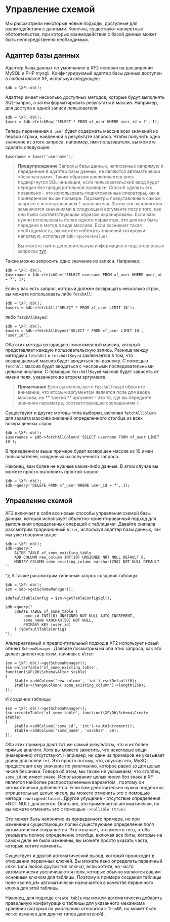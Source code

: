 
# <a name="part0"></a>Управление схемой
Мы рассмотрели некоторые новые подходы, доступные для взаимодействия с данными. Конечно, существуют конкретные обстоятельства, при которых взаимодействие с базой данных может быть непосредственно необходимым.

## <a name="part1"></a>Адаптер базы данных
Адаптер базы данных по умолчанию в XF2 основан на расширении MySQL и PHP mysqli. Конфигурируемый адаптер базы данных доступен в любом классе XF, используя следующее:

    $db = \XF::db();
Адаптер имеет несколько доступных методов, которые будут выполнять SQL-запрос, а затем форматировать результаты в массив. Например, для доступа к одной записи пользователя:

    $db = \XF::db();
    $user = $db->fetchRow('SELECT * FROM xf_user WHERE user_id = ?', 1);
Теперь переменная `$ user` будет содержать массив всех значений из первой строки, найденной в результате запроса. Чтобы получить одно значение из этого запроса, например, имя пользователя, вы можете сделать следующее:

    $username = $user['username'];

> **Предупреждение**
> Запросы базы данных, написанные напрямую и переданные в адаптер базы данных, не являются автоматически «безопасными». Таким образом увеличивается риск подвергнутся SQL-инъекции, если пользовательский ввод будет передан без предварительной проверки. Способ сделать это правильно - это использовать подготовленные операторы, как в приведенном выше примере. Параметры представлены в самом запросе с использованием `?` заполнителя. Затем эти заполнители заменяются значениями в следующем аргументе после того, как они были соответствующим образом экранированы. Если вам нужно использовать более одного параметра, это должно быть передано в метод в виде массива. Если возникнет такая необходимость, вы можете избежать значений котировки напрямую, используя `$db->quote($value)`.
>
> Вы можете найти дополнительную информацию о подготовленных запросах [тут](http://php.net/manual/en/mysqli.quickstart.prepared-statements.php).

Также можно запросить одно значение из записи. Например:

    $db = \XF::db();
    $username = $db->fetchOne('SELECT username FROM xf_user WHERE user_id = ?', 1);
Если у вас есть запрос, который должен возвращать несколько строк, вы можете использовать либо `fetchAll`:

    $db = \XF::db();
    $users = $db->fetchAll('SELECT * FROM xf_user LIMIT 10');
либо  `fetchAllKeyed`:

    $db = \XF::db();
    $users = $db->fetchAllKeyed('SELECT * FROM xf_user LIMIT 10', 'user_id');
Оба этих метода возвращают многомерный массив, который представляет каждую пользовательскую запись. Разница между методами `fetchAll` и `fetchAllKeyed` заключается в том, что возвращаемый массив будет вводиться по-разному. С помощью `fetchAll` массив будет вводиться с числовыми последовательными целыми числами. С помощью `fetchAllKeyed` массив будет зависеть от имени поля, указанного во втором аргументе.

> **Примечание**
> Если вы используете `fetchAllKeyed` обратите внимание, что вторым аргументом является поле для ввода массива, но ** третий ** аргумент - это то, где вы передаете значения параметра, соответствующие совпадениям `?`.

Существуют и другие методы типа выборки, включая `fetchAllColumn` для захвата массива значений определенного столбца из всех возвращенных строк:

    $db = \XF::db();
    $usernames = $db->fetchAllColumn('SELECT username FROM xf_user LIMIT 10');
В приведенном выше примере будет возвращен массив из 10 имен пользователей, найденных из полученного запроса.

Наконец, вам более не нужные какие-либо данные. В этом случае вы можете просто выполнить простой запрос:

    $db = \XF::db();
    $db->query('DELETE FROM xf_user WHERE user_id = ?', 1);
## <a name="part2"></a>Управление схемой
XF2 включает в себя все новые способы управления схемой базы данных, которая использует объектно-ориентированный подход для выполнения определенных операций с таблицами. Давайте сначала рассмотрим традиционный `Alter`, используя адаптер базы данных, как мы уже говорили выше:

    $db = \XF::db();
    $db->query("
        ALTER TABLE xf_some_existing_table
        ADD COLUMN new_column INT(10) UNSIGNED NOT NULL DEFAULT 0,
        MODIFY COLUMN some_existing_column varchar(250) NOT NULL DEFAULT ''
");
А также рассмотрим типичный запрос создания таблицы:

    $db = \XF::db();
    $sm = $db->getSchemaManager();

    $defaultTableConfig = $sm->getTableConfigSql();

    $db->query("
        CREATE TABLE xf_some_table (
            some_id INT(10) UNSIGNED NOT NULL AUTO_INCREMENT,
            some_name VARCHAR(50) NOT NULL,
            PRIMARY KEY (user_id)
        ) {$defaultTableConfig}
    ");
Альтернативный и предпочтительный подход в XF2 использует новый объект `SchemaManager`. Давайте посмотрим на оба этих запроса, как это делает диспетчер схем, начиная с `Alter`:

    $sm = \XF::db()->getSchemaManager();
    $sm->alterTable('xf_some_existing_table',     function(\XF\Db\Schema\Alter $table)
    {
        $table->addColumn('new_column', 'int')->setDefault(0);
        $table->changeColumn('some_existing_column')->length(250);
    });
И создание таблицы:

    $sm = \XF::db()->getSchemaManager();
    $sm->createTable('xf_some_table', function(\XF\Db\Schema\Create $table)
    {
        $table->addColumn('some_id', 'int')->autoIncrement();
        $table->addColumn('some_name', 'varchar', 50);
    });

Оба этих примера дают тот же самый результаты, что и их более прямые аналоги. Хотя вы можете заметить, что некоторые вещи (намеренно) отсутствуют. Например, ни один из примеров не указывает длину для полей `int`. Это просто потому, что, опуская это, MySQL предоставит ему значение по умолчанию, которое равно `10` для целых чисел без знака. Говоря об этом, мы также не указываем, что столбец `some_id` не имеет знака. Использование целых чисел без знака в XF является наиболее распространенным вариантом , поэтому он автоматически добавляется. Если вам действительно нужна поддержка отрицательных целых чисел, вы можете отменить это с помощью метода `->unsigned(false)`. Другое упущение - отсутствие определения «NOT NULL для всего». Опять же, это применяется автоматически, но вы можете отменить это с помощью `->nullable (true)`.

Это может быть непонятно из приведенного примера, но при изменении существующих полей существующее определение поля автоматически сохраняется. Это означает, что вместо того, чтобы указывать полное определение столбца, включая все биты, которые на самом деле не были изменены, вы можете просто указать части, которые хотите изменить.

Существует и другой автоматический вывод, который происходит в отношении первичных ключей. Вы можете явно определить первичный ключ (или любой другой тип ключа), если хотите, но часто автоматически увеличиваются поля, которые обычно являются вашим основным ключом для таблицы. Поэтому в примере создания таблицы поле «some_id» автоматически назначается в качестве первичного ключа для этой таблицы.

Наконец, для подхода `create table` мы можем автоматически добавить правильную конфигурацию таблицы для указанного механизма хранения (который по умолчанию относится к `InnoDB`, но может быть легко изменен для других типов двигателей).
